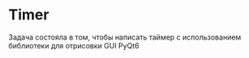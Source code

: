 # Timer
Задача состояла в том, чтобы написать таймер с использованием библиотеки для отрисовки GUI PyQt6
